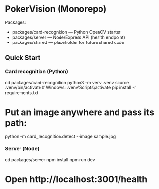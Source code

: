 # PokerVision (Monorepo)

Packages:
- packages/card-recognition — Python OpenCV starter
- packages/server — Node/Express API (health endpoint)
- packages/shared — placeholder for future shared code

## Quick Start

### Card recognition (Python)
cd packages/card-recognition
python3 -m venv .venv
source .venv/bin/activate        # Windows: .venv\Scripts\activate
pip install -r requirements.txt
# Put an image anywhere and pass its path:
python -m card_recognition.detect --image sample.jpg

### Server (Node)
cd packages/server
npm install
npm run dev
# Open http://localhost:3001/health
